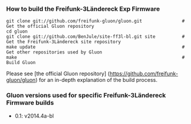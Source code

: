### How to build the Freifunk-3Ländereck Exp Firmware
```
git clone git://github.com/freifunk-gluon/gluon.git               # Get the official Gluon repository
cd gluon
git clone git://github.com/BenJule/site-ff3l-bl.git site          # Get the Freifunk-3Ländereck site repository
make update                                                       # Get other repositories used by Gluon
make                                                              # Build Gluon
```
Please see [the official Gluon repository] (https://github.com/freifunk-gluon/gluon) for an in-depth explanation of the build process.
### Gluon versions used for specific Freifunk-3Ländereck Firmware builds
* 0.1: v2014.4a-bl

